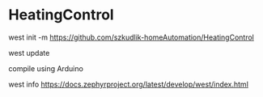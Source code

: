 # HeatingControl

west init -m https://github.com/szkudlik-homeAutomation/HeatingControl

west update

compile using Arduino

west info https://docs.zephyrproject.org/latest/develop/west/index.html
